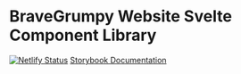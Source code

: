 # BraveGrumpy Website Svelte Component Library

[![Netlify Status](https://api.netlify.com/api/v1/badges/400052b1-8564-4062-9ee0-aa0daad4c7c1/deploy-status)](https://app.netlify.com/projects/boisterous-klepon-e7a8a4/deploys) [Storybook Documentation](https://boisterous-klepon-e7a8a4.netlify.app/)
